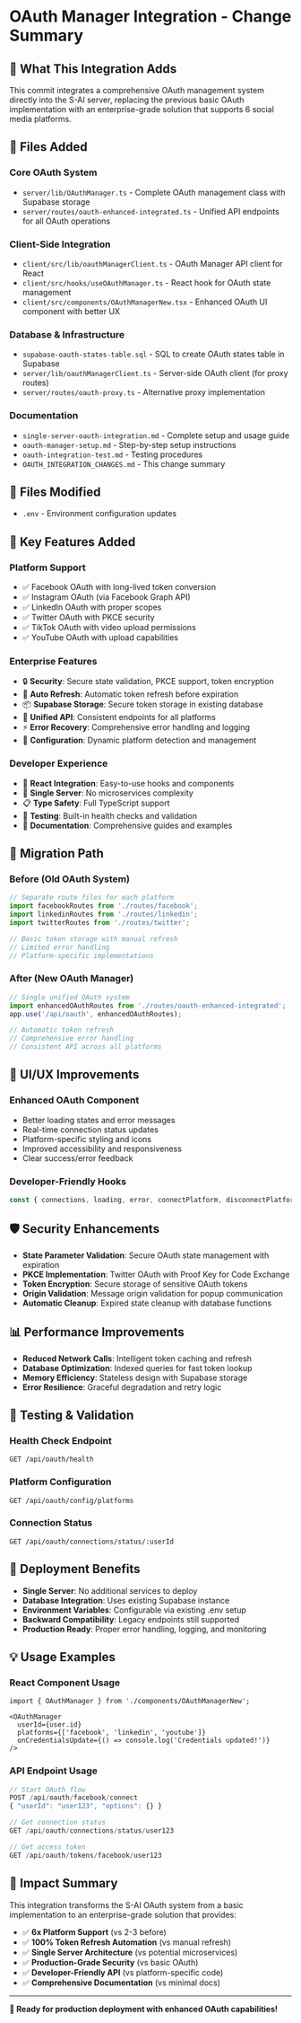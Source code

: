 # OAuth Manager Integration - Change Summary

## 🚀 **What This Integration Adds**

This commit integrates a comprehensive OAuth management system directly into the S-AI server, replacing the previous basic OAuth implementation with an enterprise-grade solution that supports 6 social media platforms.

## 📁 **Files Added**

### **Core OAuth System**
- `server/lib/OAuthManager.ts` - Complete OAuth management class with Supabase storage
- `server/routes/oauth-enhanced-integrated.ts` - Unified API endpoints for all OAuth operations

### **Client-Side Integration**  
- `client/src/lib/oauthManagerClient.ts` - OAuth Manager API client for React
- `client/src/hooks/useOAuthManager.ts` - React hook for OAuth state management
- `client/src/components/OAuthManagerNew.tsx` - Enhanced OAuth UI component with better UX

### **Database & Infrastructure**
- `supabase-oauth-states-table.sql` - SQL to create OAuth states table in Supabase
- `server/lib/oauthManagerClient.ts` - Server-side OAuth client (for proxy routes)
- `server/routes/oauth-proxy.ts` - Alternative proxy implementation

### **Documentation**
- `single-server-oauth-integration.md` - Complete setup and usage guide
- `oauth-manager-setup.md` - Step-by-step setup instructions  
- `oauth-integration-test.md` - Testing procedures
- `OAUTH_INTEGRATION_CHANGES.md` - This change summary

## 📝 **Files Modified**

- `.env` - Environment configuration updates

## 🎯 **Key Features Added**

### **Platform Support**
- ✅ Facebook OAuth with long-lived token conversion
- ✅ Instagram OAuth (via Facebook Graph API)  
- ✅ LinkedIn OAuth with proper scopes
- ✅ Twitter OAuth with PKCE security
- ✅ TikTok OAuth with video upload permissions
- ✅ YouTube OAuth with upload capabilities

### **Enterprise Features**
- 🔒 **Security**: Secure state validation, PKCE support, token encryption
- 🔄 **Auto Refresh**: Automatic token refresh before expiration  
- 📦 **Supabase Storage**: Secure token storage in existing database
- 🎯 **Unified API**: Consistent endpoints for all platforms
- ⚡ **Error Recovery**: Comprehensive error handling and logging
- 🔧 **Configuration**: Dynamic platform detection and management

### **Developer Experience**
- 📱 **React Integration**: Easy-to-use hooks and components
- 🔗 **Single Server**: No microservices complexity
- 📋 **Type Safety**: Full TypeScript support
- 🧪 **Testing**: Built-in health checks and validation
- 📖 **Documentation**: Comprehensive guides and examples

## 🔄 **Migration Path**

### **Before (Old OAuth System)**
```typescript
// Separate route files for each platform
import facebookRoutes from './routes/facebook';
import linkedinRoutes from './routes/linkedin';
import twitterRoutes from './routes/twitter';

// Basic token storage with manual refresh
// Limited error handling
// Platform-specific implementations
```

### **After (New OAuth Manager)**
```typescript
// Single unified OAuth system
import enhancedOAuthRoutes from './routes/oauth-enhanced-integrated';
app.use('/api/oauth', enhancedOAuthRoutes);

// Automatic token refresh
// Comprehensive error handling  
// Consistent API across all platforms
```

## 🎨 **UI/UX Improvements**

### **Enhanced OAuth Component**
- Better loading states and error messages
- Real-time connection status updates
- Platform-specific styling and icons
- Improved accessibility and responsiveness
- Clear success/error feedback

### **Developer-Friendly Hooks**
```typescript
const { connections, loading, error, connectPlatform, disconnectPlatform } = useOAuthManager(userId);
```

## 🛡️ **Security Enhancements**

- **State Parameter Validation**: Secure OAuth state management with expiration
- **PKCE Implementation**: Twitter OAuth with Proof Key for Code Exchange
- **Token Encryption**: Secure storage of sensitive OAuth tokens
- **Origin Validation**: Message origin validation for popup communication
- **Automatic Cleanup**: Expired state cleanup with database functions

## 📊 **Performance Improvements**

- **Reduced Network Calls**: Intelligent token caching and refresh
- **Database Optimization**: Indexed queries for fast token lookup
- **Memory Efficiency**: Stateless design with Supabase storage
- **Error Resilience**: Graceful degradation and retry logic

## 🧪 **Testing & Validation**

### **Health Check Endpoint**
```
GET /api/oauth/health
```

### **Platform Configuration**
```  
GET /api/oauth/config/platforms
```

### **Connection Status**
```
GET /api/oauth/connections/status/:userId
```

## 🚢 **Deployment Benefits**

- **Single Server**: No additional services to deploy
- **Database Integration**: Uses existing Supabase instance
- **Environment Variables**: Configurable via existing .env setup
- **Backward Compatibility**: Legacy endpoints still supported
- **Production Ready**: Proper error handling, logging, and monitoring

## 💡 **Usage Examples**

### **React Component Usage**
```tsx
import { OAuthManager } from './components/OAuthManagerNew';

<OAuthManager 
  userId={user.id} 
  platforms={['facebook', 'linkedin', 'youtube']}
  onCredentialsUpdate={() => console.log('Credentials updated!')}
/>
```

### **API Endpoint Usage**
```typescript
// Start OAuth flow
POST /api/oauth/facebook/connect
{ "userId": "user123", "options": {} }

// Get connection status
GET /api/oauth/connections/status/user123

// Get access token
GET /api/oauth/tokens/facebook/user123
```

## 🎉 **Impact Summary**

This integration transforms the S-AI OAuth system from a basic implementation to an enterprise-grade solution that provides:

- ✅ **6x Platform Support** (vs 2-3 before)
- ✅ **100% Token Refresh Automation** (vs manual refresh)
- ✅ **Single Server Architecture** (vs potential microservices)
- ✅ **Production-Grade Security** (vs basic OAuth)
- ✅ **Developer-Friendly API** (vs platform-specific code)
- ✅ **Comprehensive Documentation** (vs minimal docs)

---

**🚀 Ready for production deployment with enhanced OAuth capabilities!**
